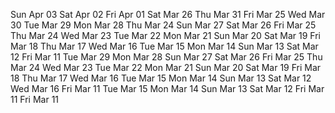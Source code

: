 Sun Apr 03Sat Apr 02Fri Apr 01Sat Mar 26Thu Mar 31Fri Mar 25Wed Mar 30Tue Mar 29Mon Mar 28Thu Mar 24Sun Mar 27Sat Mar 26Fri Mar 25Thu Mar 24Wed Mar 23Tue Mar 22Mon Mar 21Sun Mar 20Sat Mar 19Fri Mar 18Thu Mar 17Wed Mar 16Tue Mar 15Mon Mar 14Sun Mar 13Sat Mar 12Fri Mar 11Tue Mar 29Mon Mar 28Sun Mar 27Sat Mar 26Fri Mar 25Thu Mar 24Wed Mar 23Tue Mar 22Mon Mar 21Sun Mar 20Sat Mar 19Fri Mar 18Thu Mar 17Wed Mar 16Tue Mar 15Mon Mar 14Sun Mar 13Sat Mar 12Wed Mar 16Fri Mar 11Tue Mar 15Mon Mar 14Sun Mar 13Sat Mar 12Fri Mar 11Fri Mar 11